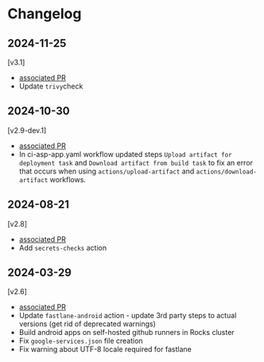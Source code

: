 # Changelog

## 2024-11-25

[v3.1]

- [associated PR](https://github.com/saritasa-nest/saritasa-github-actions/pull/13)
- Update `trivy`check

## 2024-10-30

[v2.9-dev.1]

- [associated PR](https://github.com/saritasa-nest/saritasa-github-actions/pull/11)
- In ci-asp-app.yaml workflow updated steps `Upload artifact for deployment task` and `Download artifact from build task`
  to fix an error that occurs when using `actions/upload-artifact` and `actions/download-artifact` workflows.

## 2024-08-21

[v2.8]

- [associated PR](https://github.com/saritasa-nest/saritasa-github-actions/pull/10)
- Add `secrets-checks` action

## 2024-03-29

[v2.6]

- [associated PR](https://github.com/saritasa-nest/saritasa-github-actions/pull/8)
- Update `fastlane-android` action - update 3rd party steps to actual versions (get rid of deprecated warnings)
- Build android apps on self-hosted github runners in Rocks cluster
- Fix `google-services.json` file creation
- Fix warning about UTF-8 locale required for fastlane
